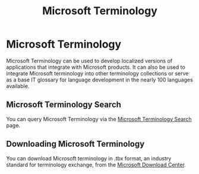 ﻿---
title: Microsoft Terminology
description: View or download terminology for Microsoft products in multiple languages.
ms.topic: article
ms.date: 06/06/2023
---

# Microsoft Terminology

Microsoft Terminology can be used to develop localized versions of applications that integrate with Microsoft products. It can also be used to integrate Microsoft terminology into other terminology collections or serve as a base IT glossary for language development in the nearly 100 languages available.

## Microsoft Terminology Search

You can query Microsoft Terminology via the <a href="https://msit.powerbi.com/view?r=eyJrIjoiODJmYjU4Y2YtM2M0ZC00YzYxLWE1YTktNzFjYmYxNTAxNjQ0IiwidCI6IjcyZjk4OGJmLTg2ZjEtNDFhZi05MWFiLTJkN2NkMDExZGI0NyIsImMiOjV9" target="_blank">Microsoft Terminology Search</a> page.

## Downloading Microsoft Terminology

You can download Microsoft terminology in .tbx format, an industry standard for terminology exchange, from the [Microsoft Download Center](https://download.microsoft.com/download/b/2/d/b2db7a7c-8d33-47f3-b2c1-ee5e6445cf45/MicrosoftTermCollection.zip).